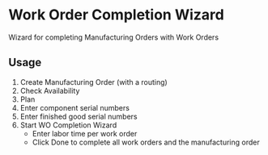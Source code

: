 Work Order Completion Wizard
============================
Wizard for completing Manufacturing Orders with Work Orders

Usage
-----
1. Create Manufacturing Order (with a routing)
1. Check Availability
1. Plan
1. Enter component serial numbers
1. Enter finished good serial numbers
1. Start WO Completion Wizard
   * Enter labor time per work order
   * Click Done to complete all work orders and the manufacturing order

